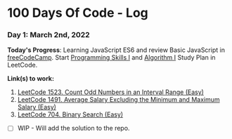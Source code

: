 # 100 Days Of Code - Log

### Day 1: March 2nd, 2022

**Today's Progress**: Learning JavaScript ES6 and review Basic JavaScript in [freeCodeCamp](https://www.freecodecamp.org/learn/javascript-algorithms-and-data-structures/#es6). Start [Programming Skills I](https://leetcode.com/study-plan/programming-skills/?progress=d0c4tfi) and [Algorithm I](https://leetcode.com/study-plan/algorithm/?progress=d0cydcg) Study Plan in LeetCode.

**Link(s) to work:** 
1. [LeetCode 1523. Count Odd Numbers in an Interval Range (Easy)](https://leetcode.com/submissions/detail/651638380/)
2. [LeetCode 1491. Average Salary Excluding the Minimum and Maximum Salary (Easy)](https://leetcode.com/submissions/detail/651646379/)
3. [LeetCode 704. Binary Search (Easy)](https://leetcode.com/submissions/detail/651984404/)
- [ ] WIP - Will add the solution to the repo.

